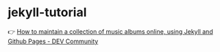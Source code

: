 # jekyll-tutorial

👉 [How to maintain a collection of music albums online, using Jekyll and Github Pages - DEV Community](https://dev.to/adrienjoly/how-to-maintain-a-collection-of-music-albums-online-using-jekyll-and-github-pages-3hd6)
